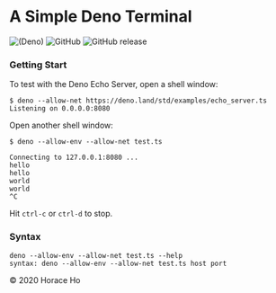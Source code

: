 # A Simple Deno Terminal

![(Deno)](https://img.shields.io/badge/deno-0.32.0-green.svg)
![GitHub](https://img.shields.io/github/license/horaceho/deno-terminal.svg)
![GitHub release](https://img.shields.io/github/release/horaceho/deno-terminal.svg)

### Getting Start

To test with the Deno Echo Server, open a shell window:

```shell
$ deno --allow-net https://deno.land/std/examples/echo_server.ts
Listening on 0.0.0.0:8080
```

Open another shell window:

```shell
$ deno --allow-env --allow-net test.ts

Connecting to 127.0.0.1:8080 ...
hello
hello
world
world
^C
```

Hit `ctrl-c` or `ctrl-d` to stop.

### Syntax
```shell
deno --allow-env --allow-net test.ts --help
syntax: deno --allow-env --allow-net test.ts host port
```

© 2020 Horace Ho
